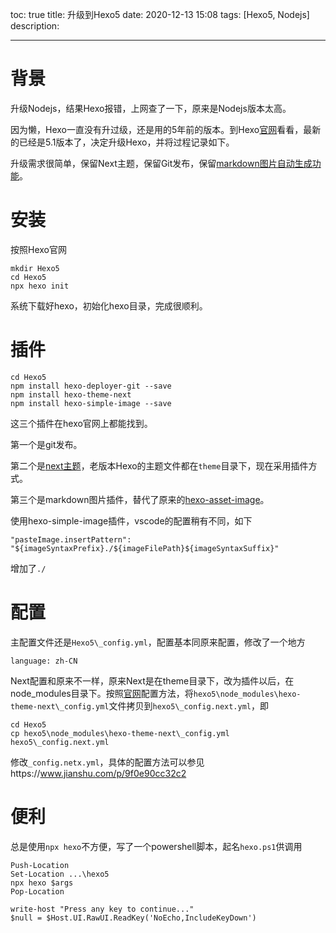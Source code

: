 toc: true
title: 升级到Hexo5
date: 2020-12-13 15:08
tags: [Hexo5, Nodejs]
description: 

------

# 背景

升级Nodejs，结果Hexo报错，上网查了一下，原来是Nodejs版本太高。

因为懒，Hexo一直没有升过级，还是用的5年前的版本。到Hexo[官网](http://hexo.io)看看，最新的已经是5.1版本了，决定升级Hexo，并将过程记录如下。

<!-- more -->

升级需求很简单，保留Next主题，保留Git发布，保留[markdown图片自动生成功能](http://lyallchan.github.io/2018/02/07/%E4%BD%BF%E7%94%A8VSCode%E5%9C%A8Hexo%E4%B8%AD%E4%BD%BF%E7%94%A8%E5%9B%BE%E7%89%87/)。

# 安装

按照Hexo官网

```
mkdir Hexo5
cd Hexo5
npx hexo init
```

系统下载好hexo，初始化hexo目录，完成很顺利。

# 插件

```
cd Hexo5
npm install hexo-deployer-git --save
npm install hexo-theme-next
npm install hexo-simple-image --save
```

这三个插件在hexo官网上都能找到。

第一个是git发布。

第二个是[next主题](https://theme-next.js.org)，老版本Hexo的主题文件都在`theme`目录下，现在采用插件方式。

第三个是markdown图片插件，替代了原来的[hexo-asset-image](http://lyallchan.github.io/2018/02/07/%E4%BD%BF%E7%94%A8VSCode%E5%9C%A8Hexo%E4%B8%AD%E4%BD%BF%E7%94%A8%E5%9B%BE%E7%89%87/)。

使用hexo-simple-image插件，vscode的配置稍有不同，如下

```
"pasteImage.insertPattern": "${imageSyntaxPrefix}./${imageFilePath}${imageSyntaxSuffix}"
```

增加了`./`

# 配置

主配置文件还是`Hexo5\_config.yml`，配置基本同原来配置，修改了一个地方

```
language: zh-CN
```

Next配置和原来不一样，原来Next是在theme目录下，改为插件以后，在node_modules目录下。按照[官网](https://theme-next.js.org)配置方法，将`hexo5\node_modules\hexo-theme-next\_config.yml`文件拷贝到`hexo5\_config.next.yml`，即

```
cd Hexo5
cp hexo5\node_modules\hexo-theme-next\_config.yml hexo5\_config.next.yml
```

修改`_config.netx.yml`，具体的配置方法可以参见https://www.jianshu.com/p/9f0e90cc32c2

# 便利

总是使用`npx hexo`不方便，写了一个powershell脚本，起名`hexo.ps1`供调用

```
Push-Location
Set-Location ...\hexo5
npx hexo $args
Pop-Location

write-host "Press any key to continue..."
$null = $Host.UI.RawUI.ReadKey('NoEcho,IncludeKeyDown')
```

